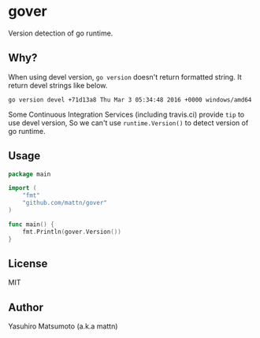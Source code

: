 # gover

Version detection of go runtime.

## Why?

When using devel version, `go version` doesn't return formatted string. It return devel strings like below.

```
go version devel +71d13a8 Thu Mar 3 05:34:48 2016 +0000 windows/amd64
```

Some Continuous Integration Services (including travis.ci) provide `tip` to use devel version, So we can't use `runtime.Version()` to detect version of go runtime.

## Usage

```go
package main

import (
	"fmt"
	"github.com/mattn/gover"
)

func main() {
	fmt.Println(gover.Version())
}

```

## License

MIT

## Author

Yasuhiro Matsumoto (a.k.a mattn)
